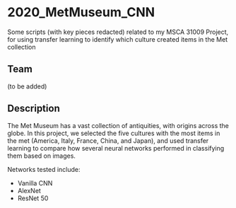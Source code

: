 # 2020_MetMuseum_CNN
Some scripts (with key pieces redacted) related to my MSCA 31009 Project, for using transfer learning to identify which culture created items in the Met collection

## Team
(to be added)

## Description
The Met Museum has a vast collection of antiquities, with origins across the globe.  In this project, we selected the five cultures with the most items in the met (America, Italy, France, China, and Japan), and used transfer learning to compare how several neural networks performed in classifying them based on images.

Networks tested include:
- Vanilla CNN
- AlexNet
- ResNet 50

